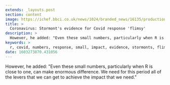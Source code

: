 ```yaml
--- 
extends: _layouts.post 
section: content 
image: https://ichef.bbci.co.uk/news/1024/branded_news/16135/production/_115012409_empireepa.jpg 
title: > 
  Coronavirus: Stormont's evidence for Covid response 'flimsy' 
description: > 
  However, he added: "Even these small numbers, particularly when R is close to one, can make enormous difference.We need for this period all of the levers that we can get to achieve the impact that we need." 
keywords: > 
  r, covid, numbers, response, small, impact, evidence, stormonts, flimsy, period, enormous, levers, need, difference, coronavirus, particularly 
date: 1603273870.431056 
--- 
```

<div><p>However, he added: "Even these small numbers, particularly when R is close to one, can make enormous difference. We need for this period all of the levers that we can get to achieve the impact that we need."</p></div>